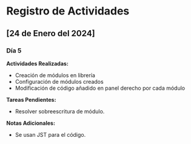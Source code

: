# Registro de Actividades

## [24 de Enero del 2024]

### Día 5

**Actividades Realizadas:**
- Creación de módulos en librería
- Configuración de módulos creados
- Modificación de código añadido en panel derecho por cada módulo

**Tareas Pendientes:**
- Resolver sobreescritura de módulo.

**Notas Adicionales:**
- Se usan JST para el código.
